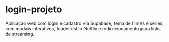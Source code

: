 # login-projeto
Aplicação web com login e cadastro via Supabase, tema de filmes e séries, com modais interativos, loader estilo Netflix e redirecionamento para links de streaming.
